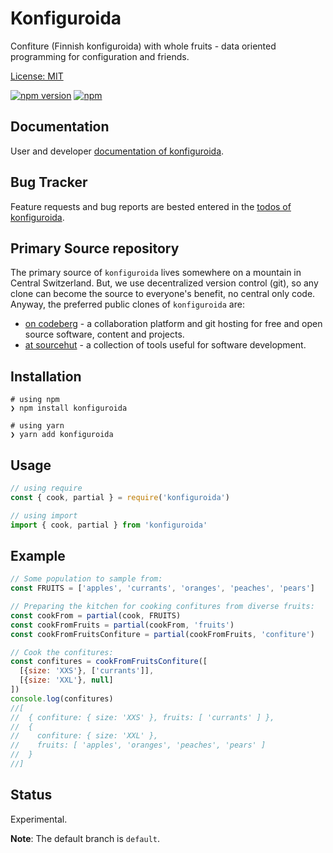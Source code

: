 # Konfiguroida

Confiture (Finnish konfiguroida) with whole fruits - data oriented programming for configuration and friends.

[License: MIT](https://git.sr.ht/~sthagen/konfiguroida/tree/default/item/LICENSE)

[![npm version](https://badge.fury.io/js/konfiguroida.svg)](https://www.npmjs.com/package/konfiguroida)
[![npm](https://img.shields.io/npm/dm/konfiguroida.svg)](https://www.npmjs.com/package/konfiguroida)

## Documentation

User and developer [documentation of konfiguroida](https://codes.dilettant.life/docs/konfiguroida).

## Bug Tracker

Feature requests and bug reports are bested entered in the [todos of konfiguroida](https://todo.sr.ht/~sthagen/konfiguroida).

## Primary Source repository

The primary source of `konfiguroida` lives somewhere on a mountain in Central Switzerland.
But, we use decentralized version control (git), so any clone can become the source to everyone's benefit, no central only code.
Anyway, the preferred public clones of `konfiguroida` are:

* [on codeberg](https://codeberg.org/sthagen/konfiguroida) - a collaboration platform and git hosting for free and open source software, content and projects.
* [at sourcehut](https://git.sr.ht/~sthagen/konfiguroida) - a collection of tools useful for software development.

## Installation

```console
# using npm
❯ npm install konfiguroida

# using yarn
❯ yarn add konfiguroida
```

## Usage

```js
// using require
const { cook, partial } = require('konfiguroida')

// using import
import { cook, partial } from 'konfiguroida'
```

## Example

```js
// Some population to sample from:
const FRUITS = ['apples', 'currants', 'oranges', 'peaches', 'pears']

// Preparing the kitchen for cooking confitures from diverse fruits:
const cookFrom = partial(cook, FRUITS)
const cookFromFruits = partial(cookFrom, 'fruits')
const cookFromFruitsConfiture = partial(cookFromFruits, 'confiture')

// Cook the confitures:
const confitures = cookFromFruitsConfiture([
  [{size: 'XXS'}, ['currants']], 
  [{size: 'XXL'}, null]
])
console.log(confitures)
//[
//  { confiture: { size: 'XXS' }, fruits: [ 'currants' ] },
//  {
//    confiture: { size: 'XXL' },
//    fruits: [ 'apples', 'oranges', 'peaches', 'pears' ]
//  }
//]
```

## Status

Experimental.

**Note**: The default branch is `default`.
